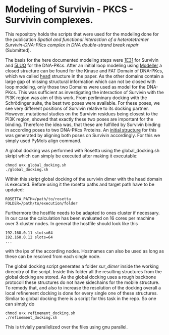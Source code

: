 # Modeling of Survivin - PKCS - Survivin complexes.

This repository holds the scripts that were used for the modeling done 
for the publication *Spatial and functional interaction of a 
heterotetramer Survivin-DNA-PKcs complex in DNA double-strand break repair* 
(Submitted). 


The basis for the here documented modeling steps were [1E31](https://www.rcsb.org/structure/1E31) for Survivin
and [5LUQ](https://www.rcsb.org/structure/5LUQ) for the DNA-PKcs.
After an initial loop modeling using [Modeller](https://salilab.org/modeller/) a closed structure can be found for the
Kinase and FAT Domain of DNA-PKcs, which we called [head](https://github.com/entropybit/survivinpkcs/blob/master/pdbs/pkcs_head.pdb) structure in the paper. As the other domains contain a large gap of missing structural information
which can not be closed with loop modeling, only those two Domains were used as model for the DNA-PKcs.
This was sufficient as investigating the interaction of Survivin with the PI3K region was aim of this work. 
From perliminary docking with the Schrödinger suite, the best two poses were available.
For these poses, we see very different positions of Survivin relative to its docking partner. 
However, mutational studies on the Survivin residues being closest to the PI3K region, showed that exactly
these two poses are important for the binding. 
Therefore the idea was, that these are fulfilled by Survivin binding in according poses to two
DNA-PKcs Proteins. An [initial structure](https://github.com/entropybit/survivinpkcs/blob/master/pdbs/kinase_heterodimer_aligned_0001.pdb) for this was generated by aligning both poses on Survivin accordingly. For this we simply used PyMols align command.

A global docking was performed with Rosetta using the global_docking.sh skript which can simply be executed 
after making it executable:
```
chmod u+x global_docking.sh
./global_docking.sh
```
Within this skript global docking of the survivin dimer with the head domain is executed. 
Before using it the rosetta paths and target path have to be updated:
```
ROSETTA_PATH=/path/to/rosetta
FOLDER=/path/to/execution/folder
```

Furthermore the hostfile needs to be adapted to ones cluster if necessary.
In our case the calculation has been evaluated on 16 cores per machine over 3 cluster nodes. 
In general the hostfile should look like this
```
192.168.0.11 slots=64
192.168.0.12 slots=64
...
```
with the ips of the according nodes. Hostnames can also be used as long as these can be resolved from each 
single node.

The global docking script generates a folder *sur_dimer* inside the working direcotry of the script.
Inside this folder all the resulting structures from the global docking are stored. As the global 
docking uses a rough backbone protocoll these structures do not have sidechains for the mobile structure.
To remedy that, and also to increase the resolution of the docking overall a local refinement docking
is done for every single one of these structures. Simliar to global docking there is a script for
this task in the repo. So one can simply do
```
chmod u+x refinement_docking.sh
./refinement_docking.sh
```
This is trivially parallelized over the files using gnu parallel.
